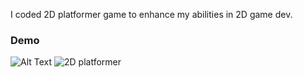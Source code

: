 I coded 2D platformer game to enhance my abilities in 2D game dev.

### Demo
![Alt Text](Assets/demo.gif)
![2D platformer](https://youtu.be/Wf_OJsTsGgc)
